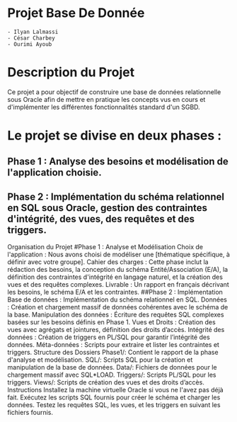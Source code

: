 # Projet Base De Donnée
 
    - Ilyan Lalmassi
    - César Charbey
    - Ourimi Ayoub
# Description du Projet
Ce projet a pour objectif de construire une base de données relationnelle sous Oracle afin de mettre en pratique les concepts vus en cours et d'implémenter les différentes fonctionnalités standard d'un SGBD.

# Le projet se divise en deux phases :

## Phase 1 : Analyse des besoins et modélisation de l'application choisie.
## Phase 2 : Implémentation du schéma relationnel en SQL sous Oracle, gestion des contraintes d'intégrité, des vues, des requêtes et des triggers.
Organisation du Projet
#Phase 1 : Analyse et Modélisation
Choix de l'application : Nous avons choisi de modéliser une [thématique spécifique, à définir avec votre groupe].
Cahier des charges : Cette phase inclut la rédaction des besoins, la conception du schéma Entité/Association (E/A), la définition des contraintes d'intégrité en langage naturel, et la création des vues et des requêtes complexes.
Livrable : Un rapport en français décrivant les besoins, le schéma E/A et les contraintes.
##Phase 2 : Implémentation
Base de données : Implémentation du schéma relationnel en SQL.
Données : Création et chargement massif de données cohérentes avec le schéma de la base.
Manipulation des données : Écriture des requêtes SQL complexes basées sur les besoins définis en Phase 1.
Vues et Droits : Création des vues avec agrégats et jointures, définition des droits d’accès.
Intégrité des données : Création de triggers en PL/SQL pour garantir l’intégrité des données.
Méta-données : Scripts pour extraire et lister les contraintes et triggers.
Structure des Dossiers
Phase1/: Contient le rapport de la phase d'analyse et modélisation.
SQL/: Scripts SQL pour la création et manipulation de la base de données.
Data/: Fichiers de données pour le chargement massif avec SQL*LOAD.
Triggers/: Scripts PL/SQL pour les triggers.
Views/: Scripts de création des vues et des droits d’accès.
Instructions
Installez la machine virtuelle Oracle si vous ne l'avez pas déjà fait.
Exécutez les scripts SQL fournis pour créer le schéma et charger les données.
Testez les requêtes SQL, les vues, et les triggers en suivant les fichiers fournis.


